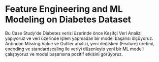# Feature Engineering and ML Modeling on Diabetes Dataset
Bu Case Study'de Diabetes verisi üzerinde önce Keşifçi Veri Analizi yapıyoruz ve veri üzerinde işlem yapmadan bir model başarısı ölçüyoruz. Ardından Missing Value ve Outlier analizi, yeni değişken (Feature) üretimi, encoding ve standardscaling ile veriyi düzenleyip yeni bir ML modeli çalıştıyoruz ve model başarısına pozitif etkisini görüyoruz.
